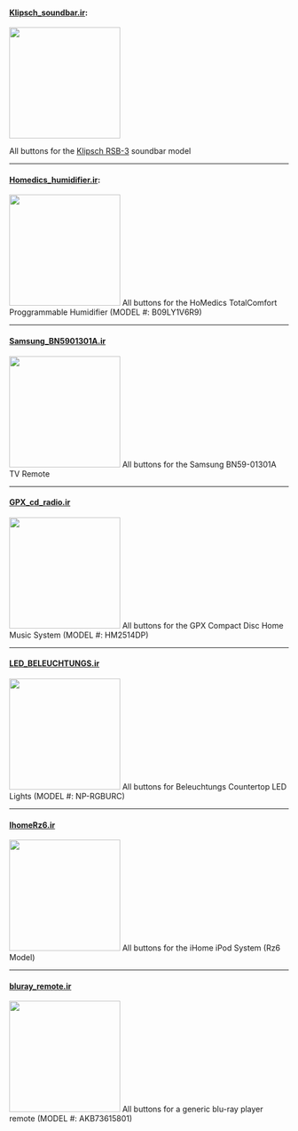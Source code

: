 #### [Klipsch_soundbar.ir](https://github.com/RooneyMcNibNug/Flipper-nil/blob/main/Infrared/Klipsch_soundbar.ir):
<img src="https://i.imgur.com/QQsm6nw.png" width="200"/>

All buttons for the [Klipsch RSB-3](https://www.klipsch.com/products/rsb-3-sound-bar) soundbar model

****

#### [Homedics_humidifier.ir](https://github.com/RooneyMcNibNug/Flipper-nil/blob/main/Infrared/Homedics_humidifier.ir):
<img src="https://i.imgur.com/OrM7oiJ.jpg" width="200"/>
All buttons for the HoMedics TotalComfort Proggrammable Humidifier (MODEL #: B09LY1V6R9)

****

#### [Samsung_BN5901301A.ir](https://github.com/RooneyMcNibNug/Flipper-nil/blob/main/Infrared/Samsung_BN5901301A.ir)
<img src="https://i.imgur.com/eVSgOv1.jpg" width="200"/>
All buttons for the Samsung BN59-01301A TV Remote

****

#### [GPX_cd_radio.ir](https://github.com/RooneyMcNibNug/Flipper-nil/blob/main/Infrared/GPX_cd_radio.ir)
<img src="https://i.imgur.com/A6a7cEy.jpg" width="200"/>
All buttons for the GPX Compact Disc Home Music System (MODEL #: HM2514DP)

****

#### [LED_BELEUCHTUNGS.ir](https://github.com/RooneyMcNibNug/Flipper-nil/blob/main/Infrared/LED_BELEUCHTUNGS.ir)
<img src="https://i.imgur.com/DkNpdLh.jpg" width="200"/>
All buttons for Beleuchtungs Countertop LED Lights  (MODEL #: NP-RGBURC)

****

#### [IhomeRz6.ir](https://github.com/RooneyMcNibNug/Flipper-nil/blob/main/Infrared/IhomeRz6.ir)
<img src="https://i.imgur.com/N46s30l.jpg" width="200"/>
All buttons for the iHome iPod System (Rz6 Model)

****

#### [bluray_remote.ir](https://github.com/RooneyMcNibNug/Flipper-nil/blob/main/Infrared/bluray_remote.ir)
<img src="https://i.imgur.com/gsZww7g.jpg" width="200"/>
All buttons for a generic blu-ray player remote (MODEL #: AKB73615801)
